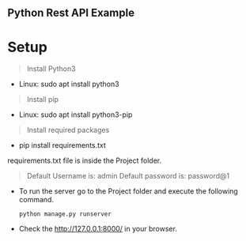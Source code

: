 ## Python Rest API Example

# Setup
> Install Python3
-   Linux: sudo apt install python3
> Install pip
-   Linux: sudo apt install python3-pip
> Install required packages
-   pip install requirements.txt

requirements.txt file is inside the Project folder.

> Default Username is: admin
> Default password is: password@1

- To run the server go to the Project folder and execute the following command.

    `python manage.py runserver`

-   Check the http://127.0.0.1:8000/ in your browser.